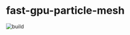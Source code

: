 # fast-gpu-particle-mesh

![build](https://github.com/humz2k/fast-gpu-particle-mesh/actions/workflows/build.yml/badge.svg)